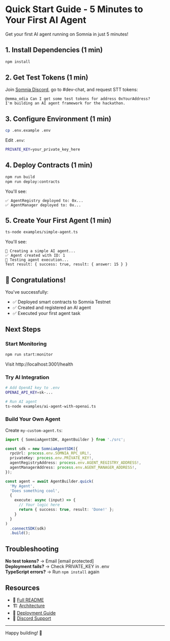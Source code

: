 # Quick Start Guide - 5 Minutes to Your First AI Agent

Get your first AI agent running on Somnia in just 5 minutes!

## 1. Install Dependencies (1 min)

```bash
npm install
```

## 2. Get Test Tokens (1 min)

Join [Somnia Discord](https://discord.gg/somnia), go to #dev-chat, and request STT tokens:
```
@emma_odia Can I get some test tokens for address 0xYourAddress?
I'm building an AI agent framework for the hackathon.
```

## 3. Configure Environment (1 min)

```bash
cp .env.example .env
```

Edit `.env`:
```bash
PRIVATE_KEY=your_private_key_here
```

## 4. Deploy Contracts (1 min)

```bash
npm run build
npm run deploy:contracts
```

You'll see:
```
✅ AgentRegistry deployed to: 0x...
✅ AgentManager deployed to: 0x...
```

## 5. Create Your First Agent (1 min)

```bash
ts-node examples/simple-agent.ts
```

You'll see:
```
🤖 Creating a simple AI agent...
✅ Agent created with ID: 1
🧪 Testing agent execution...
Test result: { success: true, result: { answer: 15 } }
```

## 🎉 Congratulations!

You've successfully:
- ✅ Deployed smart contracts to Somnia Testnet
- ✅ Created and registered an AI agent
- ✅ Executed your first agent task

## Next Steps

### Start Monitoring
```bash
npm run start:monitor
```
Visit http://localhost:3001/health

### Try AI Integration
```bash
# Add OpenAI key to .env
OPENAI_API_KEY=sk-...

# Run AI agent
ts-node examples/ai-agent-with-openai.ts
```

### Build Your Own Agent

Create `my-custom-agent.ts`:
```typescript
import { SomniaAgentSDK, AgentBuilder } from './src';

const sdk = new SomniaAgentSDK({
  rpcUrl: process.env.SOMNIA_RPC_URL!,
  privateKey: process.env.PRIVATE_KEY!,
  agentRegistryAddress: process.env.AGENT_REGISTRY_ADDRESS!,
  agentManagerAddress: process.env.AGENT_MANAGER_ADDRESS!,
});

const agent = await AgentBuilder.quick(
  'My Agent',
  'Does something cool',
  {
    execute: async (input) => {
      // Your logic here
      return { success: true, result: 'Done!' };
    }
  }
)
  .connectSDK(sdk)
  .build();
```

## Troubleshooting

**No test tokens?** → Email [email protected]  
**Deployment fails?** → Check PRIVATE_KEY in .env  
**TypeScript errors?** → Run `npm install` again  

## Resources

- 📖 [Full README](README.md)
- 🏗️ [Architecture](ARCHITECTURE.md)
- 🚀 [Deployment Guide](DEPLOYMENT_GUIDE.md)
- 💬 [Discord Support](https://discord.gg/somnia)

---

Happy building! 🚀

